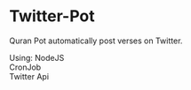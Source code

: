 # Twitter-Pot
Quran Pot automatically post verses on Twitter.

Using:
NodeJS
</br>
CronJob
</br>
Twitter Api 

